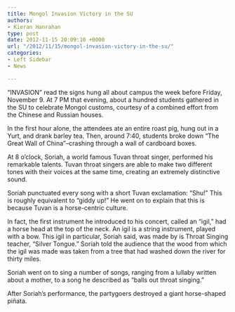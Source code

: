 ```yaml
---
title: Mongol Invasion Victory in the SU
authors:
- Kieran Hanrahan
type: post
date: 2012-11-15 20:09:10 +0000
url: "/2012/11/15/mongol-invasion-victory-in-the-su/"
categories:
- Left Sidebar
- News

---
```

“INVASION” read the signs hung all about campus the week before Friday, November 9. At 7 PM that evening, about a hundred students gathered in the SU to celebrate Mongol customs, courtesy of a combined effort from the Chinese and Russian houses.

In the first hour alone, the attendees ate an entire roast pig, hung out in a Yurt, and drank barley tea. Then, around 7:40, students broke down “The Great Wall of China”–crashing through a wall of cardboard boxes.

At 8 o’clock, Soriah, a world famous Tuvan throat singer, performed his remarkable talents. Tuvan throat singers are able to make two different tones with their voices at the same time, creating an extremely distinctive sound.

Soriah punctuated every song with a short Tuvan exclamation: “Shu!” This is roughly equivalent to “giddy up!” He went on to explain that this is because Tuvan is a horse-centric culture.

In fact, the first instrument he introduced to his concert, called an “igil,” had a horse head at the top of the neck. An igil is a string instrument, played with a bow. This igil in particular, Soriah said, was made by is Throat Singing teacher, “Silver Tongue.” Soriah told the audience that the wood from which the igil was made was taken from a tree that had washed down the river for thirty miles.

Soriah went on to sing a number of songs, ranging from a lullaby written about a mother, to a song he described as “balls out throat singing.”

After Soriah’s performance, the partygoers destroyed a giant horse-shaped piñata.